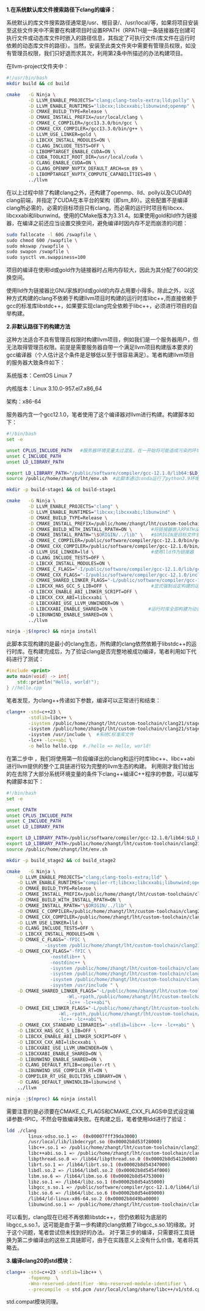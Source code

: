 **1.在系统默认库文件搜索路径下clang的编译：**

系统默认的库文件搜索路径通常是/usr、根目录/、/usr/local/等，如果将项目安装至这些文件夹中不需要在构建项目时设置RPATH（RPATH是一条链接器在创建可执行文件或动态库文件时嵌入的路径信息，其指定了可执行文件/库文件在运行时依赖的动态库文件的路径）。当然，安装至此类文件夹中需要有管理员权限，如没有管理员权限，我们只好退而求其次，利用第2条中所描述的办法构建项目。

在llvm-project文件夹中：
```bash
#!/usr/bin/bash
mkdir build && cd build 

cmake 	-G Ninja \
		-D LLVM_ENABLE_PROJECTS="clang;clang-tools-extra;lld;polly" \
		-D LLVM_ENABLE_RUNTIMES="libcxx;libcxxabi;libunwind;openmp" \
		-D CMAKE_BUILD_TYPE=Release \
		-D CMAKE_INSTALL_PREFIX=/usr/local/clang \
		-D CMAKE_C_COMPILER=/gcc13.3.0/bin/gcc \
		-D CMAKE_CXX_COMPILER=/gcc13.3.0/bin/g++ \
		-D LLVM_USE_LINKER=gold \
		-D LIBCXX_INSTALL_MODULES=ON \
		-D CLANG_INCLUDE_TESTS=OFF \
		-D LIBOMPTARGET_ENABLE_CUDA=ON \
		-D CUDA_TOOLKIT_ROOT_DIR=/usr/local/cuda \
		-D CLANG_ENABLE_CUDA=ON \
		-D CLANG_OPENMP_NVPTX_DEFAULT_ARCH=sm_89 \
		-D LIBOMPTARGET_NVPTX_COMPUTE_CAPABILITIES=89 \
		../llvm
```

在以上过程中除了构建clang之外，还构建了openmp、lld、polly以及CUDA的clang前端，并指定了CUDA在本平台的架构（即sm_89）。这些配置不是编译clang所必需的，必需的目标项目只有clang，而必需的运行时项目有libcxx、libcxxabi和libunwind。使用的CMake版本为3.31.4。如果使用gold和ld作为链接器，在编译之前还应当设置交换空间，避免编译时因内存不足而崩溃的问题：

```bash
sudo fallocate -l 60G /swapfile \
sudo chmod 600 /swapfile \
sudo mkswap /swapfile \
sudo swapon /swapfile \
sudo sysctl vm.swappiness=100
```

项目的编译在使用ld或gold作为链接器时占用内存较大，因此为其分配了60G的交换空间。

使用lld作为链接器比GNU家族的ld或gold的内存占用要小得多。除此之外，以这种方式构建的clang不依赖于构建llvm项目时构建的运行时库libc++,而直接依赖于gcc的标准库libstdc++，如果要实现clang完全依赖于libc++，必须进行项目的自举构建。

**2.非默认路径下的构建方法**

这种方法适合不具有管理员权限时构建llvm项目，例如我们是一个服务器用户，但无法取得管理员权限。前提是需要服务器自带一个满足llvm项目构建版本要求的gcc编译器（个人估计这个条件是足够低以至于很容易满足）。笔者构建llvm项目的服务器大致条件如下：

系统版本：CentOS Linux 7

内核版本：Linux 3.10.0-957.el7.x86_64

架构：x86-64

服务器内含一个gcc12.1.0，笔者使用了这个编译器对llvm进行构建。构建脚本如下：

```bash
#!/bin/bash
set -e

unset CPLUS_INCLUDE_PATH   #服务器环境变量太过混乱，在一开始将可能造成污染的环境变量全部清除
unset C_INCLUDE_PATH
unset LD_LIBRARY_PATH

export LD_LIBRARY_PATH="/public/software/compiler/gcc-12.1.0/lib64:$LD_LIBRARY_PATH"
source /public/home/zhangt/lht/env.sh  #此脚本通过conda运行了python3.9环境

mkdir -p build-stage1 && cd build-stage1

cmake   -G Ninja \
        -D LLVM_ENABLE_PROJECTS="clang" \
        -D LLVM_ENABLE_RUNTIMES="libcxx;libcxxabi;libunwind" \
        -D CMAKE_BUILD_TYPE=Release \
        -D CMAKE_INSTALL_PREFIX=/public/home/zhangt/lht/custom-toolchain/clang21/stage1 \
        -D CMAKE_BUILD_WITH_INSTALL_RPATH=ON \       #将链接器嵌入RPATH设定为ON
        -D CMAKE_INSTALL_RPATH="\$ORIGIN/../lib" \	 #$ORIGIN是目标文件安装时的路径，$ORIGIN/../lib保证了安装时的库文件和可执行文件都依赖于库文件
        -D CMAKE_C_COMPILER=/public/software/compiler/gcc-12.1.0/bin/gcc \    #gcc的路径
        -D CMAKE_CXX_COMPILER=/public/software/compiler/gcc-12.1.0/bin/g++ \  #g++的路径
        -D LLVM_USE_LINKER=lld \					 #使用lld作为链接器
        -D CLANG_INCLUDE_TESTS=OFF \
        -D LIBCXX_INSTALL_MODULES=ON \
        -D CMAKE_C_FLAGS="-I/public/software/compiler/gcc-12.1.0/lib/gcc/x86_64-pc-linux-gnu/12.1.0/include/** " \
        -D CMAKE_CXX_FLAGS="-I/public/software/compiler/gcc-12.1.0/include/c++/12.1.0/**" \
        -D CMAKE_SHARED_LINKER_FLAGS="-L/public/software/compiler/gcc-12.1.0/lib64/** -Wl,-rpath,/public/software/compiler/gcc-12.1.0/lib64"\
        -D LIBCXX_HAS_GCC_S_LIB=OFF \                #显式强制设定构建的运行时库依赖于clang的abi
        -D LIBCXX_ENABLE_ABI_LINKER_SCRIPT=OFF \    
        -D LIBCXX_CXX_ABI=libcxxabi \
        -D LIBCXXABI_USE_LLVM_UNWINDER=ON \
        -D LIBCXXABI_ENABLE_SHARED=ON \             #运行时库全部构建为动态库
        -D LIBUNWIND_ENABLE_SHARED=ON \
        ../llvm

ninja -j$(nproc) && ninja install
```

此脚本实现构建的是最小的clang生态，所构建的clang依然依赖于libstdc++的运行时库。在构建完成后，为了验证clang是否完整地被成功编译，笔者利用如下代码进行了测试：

```C++
#include <print>
auto main(void) -> int{
	std::println("Hello, world!");
} //hello.cpp
```

笔者发现，为clang++传递如下参数，编译可以正常进行和结束：

```bash
clang++ -std=c++23 \
		-stdlib=libc++ \
		-isystem /public/home/zhangt/lht/custom-toolchain/clang21/stage1/include/c++/v1 \ #libc++库文件路径
		-isystem /public/home/zhangt/lht/custom-toolchain/clang21/stage1/include/x86_64-unknown-linux-gnu/c++/v1 \ #<__config_site>路径
		-isystem /usr/include \  #系统C标准库文件
		-lc++ -lc++abi \
		-o hello hello.cpp  #./hello => Hello, world!
```

在第二步中 ，我们将使用第一阶段编译出的clang和运行时库libc++、libc++abi进行llvm提供的整个工具链进行较为完整的llvm生态的构建。
利用刚才我们给出的在去除了大部分系统环境变量的条件下clang++编译C++程序的参数，可以编写构建脚本如下：

```bash
#!/bin/bash
set -e

unset CPATH
unset CPLUS_INCLUDE_PATH
unset C_INCLUDE_PATH
unset LD_LIBRARY_PATH

export LD_LIBRARY_PATH=/public/software/compiler/gcc-12.1.0/lib64:$LD_LIBRARY_PATH
export LD_LIBRARY_PATH=/public/home/zhangt/lht/custom-toolchain/clang21/stage1/lib/x86_64-unknown-linux-gnu:$LD_LIBRARY_PATH
source /public/home/zhangt/lht/env.sh

mkdir -p build_stage2 && cd build_stage2

cmake	-G Ninja \
	-D LLVM_ENABLE_PROJECTS="clang;clang-tools-extra;lld" \
	-D LLVM_ENABLE_RUNTIMES="compiler-rt;libcxx;libcxxabi;libunwind;openmp" \
	-D CMAKE_BUILD_TYPE=Release \
	-D CMAKE_INSTALL_PREFIX=/public/home/zhangt/lht/custom-toolchain/clang21/stage2 \
	-D CMAKE_BUILD_WITH_INSTALL_RPATH=ON \
	-D CMAKE_INSTALL_RPATH="\$ORIGIN/../lib" \
	-D CMAKE_C_COMPILER=/public/home/zhangt/lht/custom-toolchain/clang21/stage1/bin/clang \
	-D CMAKE_CXX_COMPILER=/public/home/zhangt/lht/custom-toolchain/clang21/stage1/bin/clang++ \
	-D LLVM_USE_LINKER=lld \
	-D CLANG_INCLUDE_TESTS=OFF \
	-D LIBCXX_INSTALL_MODULES=ON \
	-D CMAKE_C_FLAGS="-fPIC \
			  -isystem /public/home/zhangt/lht/custom-toolchain/clang21/stage1/lib/clang/21/include" \
	-D CMAKE_CXX_FLAGS="-fPIC \
			    -nostdlib++ \
			    -nostdinc++ \
			    -isystem /public/home/zhangt/lht/custom-toolchain/clang21/stage1/include/c++/v1 \
			    -isystem /public/home/zhangt/lht/custom-toolchain/clang21/stage1/include/x86_64-unknown-linux-gnu/c++/v1 \
			    -isystem /public/home/zhangt/lht/custom-toolchain/clang21/stage1/lib/clang/21/include \
			    -isystem /usr/include " \
	-D CMAKE_SHARED_LINKER_FLAGS="-L/public/home/zhangt/lht/custom-toolchain/clang21/stage1/lib/x86_64-unknown-linux-gnu \
				      -Wl,-rpath,/public/home/zhangt/lht/custom-toolchain/clang21/stage1/lib/x86_64-unknown-linux-gnu \
				      -lc++ -lc++abi"\
	-D CMAKE_EXE_LINKER_FLAGS="-L/public/home/zhangt/lht/custom-toolchain/clang21/stage1/lib/x86_64-unknown-linux-gnu \
				   -Wl,-rpath,/public/home/zhangt/lht/custom-toolchain/clang21/stage1/lib/x86_64-unknown-linux-gnu \
				   -lc++ -lc++abi"\
	-D CMAKE_CXX_STANDARD_LIBRARIES="-stdlib=libc++ -lc++ -lc++abi" \
	-D LIBCXX_HAS_GCC_S_LIB=OFF \
	-D LIBCXX_ENABLE_ABI_LINKER_SCRIPT=OFF \
	-D LIBCXX_CXX_ABI=libcxxabi \
	-D LIBCXXABI_USE_LLVM_UNWINDER=ON \
	-D LIBCXXABI_ENABLE_SHARED=ON \
	-D LIBUNWIND_ENABLE_SHARED=ON \
	-D CLANG_DEFAULT_RTLIB=compiler-rt \
	-D LIBUNWIND_USE_COMPILER_RT=ON \
	-D COMPILER_RT_USE_BUILTINS_LIBRARY=ON \
	-D CLANG_DEFAULT_UNWINDLIB=libunwind \
	../llvm

ninja -j$(nproc) && ninja install
```
需要注意的是必须要在CMAKE_C_FLAGS和CMAKE_CXX_FLAGS中显式设定编译参数-fPIC，不然会导致编译失败。在构建之后，笔者使用ldd进行了验证：

```bash
ldd ./clang 
        linux-vdso.so.1 =>  (0x00007fff39da3000)
        /usr/local/lib/libdecrypt.so (0x00002b8d53f28000)
        libc++.so.1 => /public/home/zhangt/lht/custom-toolchain/clang21/stage1/lib/x86_64-unknown-linux-gnu/libc++.so.1 (0x00002b8d49bc4000)
        libc++abi.so.1 => /public/home/zhangt/lht/custom-toolchain/clang21/stage1/lib/x86_64-unknown-linux-gnu/libc++abi.so.1 (0x00002b8d49cd2000)
        libpthread.so.0 => /lib64/libpthread.so.0 (0x00002b8d5412b000)
        librt.so.1 => /lib64/librt.so.1 (0x00002b8d54347000)
        libdl.so.2 => /lib64/libdl.so.2 (0x00002b8d5454f000)
        libm.so.6 => /lib64/libm.so.6 (0x00002b8d54753000)
        libz.so.1 => /lib64/libz.so.1 (0x00002b8d54a55000)
        libgcc_s.so.1 => /public/software/compiler/gcc-12.1.0/lib64/libgcc_s.so.1 (0x00002b8d54c6b000)
        libc.so.6 => /lib64/libc.so.6 (0x00002b8d54e89000)
        /lib64/ld-linux-x86-64.so.2 (0x00002b8d49ba0000)
        libunwind.so.1 => /public/home/zhangt/lht/custom-toolchain/clang21/stage1/lib/x86_64-unknown-linux-gnu/libunwind.so.1 (0x00002b8d49d4a000)
```

可以看到，clang现在已经不再依赖libstdc++，但仍依赖较为底层的libgcc_s.so.1，这可能是由于第一步构建的clang依赖了libgcc_s.so.1的缘故。对于这个问题，笔者尝试但未找到好的办法。
对于第三步的编译，只需要将工具链换为第二步编译出的这些工具链即可，由于在实践意义上没有什么价值，笔者将其略去。

**3.编译clang20的std模块：**

```bash
clang++ -std=c++23 -stdlib=libc++ \
		-fopenmp  \
		-Wno-reserved-identifier -Wno-reserved-module-identifier \
		--precompile -o std.pcm /usr/local/clang/share/libc++/v1/std.cppm
```

std.compat模块同理。
